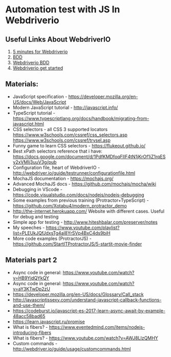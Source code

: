 # Automation test with JS In Webdriverio


## Useful Links About WebdriverIO
1. [5 minutes for Webdriverio](https://www.youtube.com/watch?v=V-G8EnDlHxg)
2. [BDD](http://software-testing.ru/library/testing/general-testing/2787-bdd-101-unit-integration)
3. [Webdriverio BDD](https://www.youtube.com/watch?v=V-G8EnDlHxg)
4. [Webdriverio get started](https://www.youtube.com/watch?v=NJhZbY8UeFw&t=72s)

## Materials:

* JavaScript specification - https://developer.mozilla.org/en-US/docs/Web/JavaScript
* Modern JavaScript tutorial - http://javascript.info/
* TypeScript tutorial - https://www.typescriptlang.org/docs/handbook/migrating-from-javascript.html
* CSS selectors - all CSS 3 supported locators https://www.w3schools.com/cssref/css_selectors.asp https://www.w3schools.com/cssref/trysel.asp
* Funny game to learn CSS selectors - https://flukeout.github.io/
* Best xPath selectors reference that i have: https://docs.google.com/document/d/1PdfKMDfoqFIlF4tN1jKrOf1iZ1rqESy2xVMIj3uuV3g/pub
* Configuration file, heart of WebdriverIO - http://webdriver.io/guide/testrunner/configurationfile.html
* MochaJS documentation - https://mochajs.org/
* Advanced MochaJS docs - https://github.com/mochajs/mocha/wiki
* Debugging in VScode - https://code.visualstudio.com/docs/nodejs/nodejs-debugging
* Some examples from previous training (Protractor+TypeScript) - https://github.com/Xotabu4/modern_protractor_demo
* http://the-internet.herokuapp.com/ Website with different cases. Useful for debug and testing
* Simple app for testing - http://www.hiteshbalar.com/preserver/notes
* My speeches - https://www.youtube.com/playlist?list=PLEUkJQfJdxsTg4al8YrSVp4BxC4ds9biH
* More code examples (ProtractorJS) - https://github.com/StartITProtractorJS/5-startit-movie-finder

## Materials part 2

* Async code in general: https://www.youtube.com/watch?v=HB9YjdQYkQY
* Async code in general: https://www.youtube.com/watch?v=aY3KTwDp2zU
* https://developer.mozilla.org/en-US/docs/Glossary/Call_stack
* http://javascriptissexy.com/understand-javascript-callback-functions-and-use-them/
* https://codeburst.io/javascript-es-2017-learn-async-await-by-example-48acc58bad65
* https://learn.javascript.ru/promise
* What is fibers? - https://www.eventedmind.com/items/nodejs-introducing-fibers
* What is fibers? - https://www.youtube.com/watch?v=AWJ8LIzQMHY
* Custom commands - http://webdriver.io/guide/usage/customcommands.html